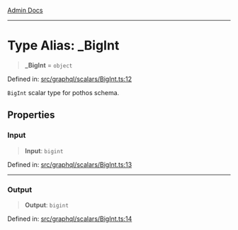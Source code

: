 [Admin Docs](/)

***

# Type Alias: \_BigInt

> **\_BigInt** = `object`

Defined in: [src/graphql/scalars/BigInt.ts:12](https://github.com/PurnenduMIshra129th/talawa-api/blob/89904a627ec60a3b378f6b033f4255df4e9e59ab/src/graphql/scalars/BigInt.ts#L12)

`BigInt` scalar type for pothos schema.

## Properties

### Input

> **Input**: `bigint`

Defined in: [src/graphql/scalars/BigInt.ts:13](https://github.com/PurnenduMIshra129th/talawa-api/blob/89904a627ec60a3b378f6b033f4255df4e9e59ab/src/graphql/scalars/BigInt.ts#L13)

***

### Output

> **Output**: `bigint`

Defined in: [src/graphql/scalars/BigInt.ts:14](https://github.com/PurnenduMIshra129th/talawa-api/blob/89904a627ec60a3b378f6b033f4255df4e9e59ab/src/graphql/scalars/BigInt.ts#L14)
